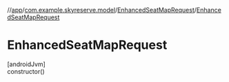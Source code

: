 //[app](../../../index.md)/[com.example.skyreserve.model](../index.md)/[EnhancedSeatMapRequest](index.md)/[EnhancedSeatMapRequest](-enhanced-seat-map-request.md)

# EnhancedSeatMapRequest

[androidJvm]\
constructor()
